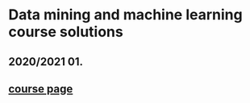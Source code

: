 # Data mining and machine learning course solutions
## 2020/2021 01.
## [course page](https://csabaibio.github.io/physdm/)


